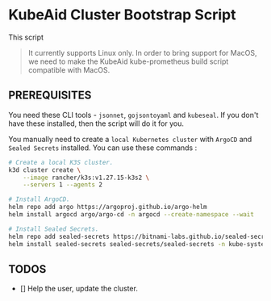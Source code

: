 # KubeAid Cluster Bootstrap Script

This script 

> It currently supports Linux only. In order to bring support for MacOS, we need to make the KubeAid kube-prometheus build script compatible with MacOS.

## PREREQUISITES

You need these CLI tools - `jsonnet`, `gojsontoyaml` and `kubeseal`. If you don't have these installed, then the script will do it for you.

You manually need to create a `local Kubernetes cluster` with `ArgoCD` and `Sealed Secrets` installed. You can use these commands :
```sh
# Create a local K3S cluster.
k3d cluster create \
	--image rancher/k3s:v1.27.15-k3s2 \
	--servers 1 --agents 2

# Install ArgoCD.
helm repo add argo https://argoproj.github.io/argo-helm
helm install argocd argo/argo-cd -n argocd --create-namespace --wait

# Install Sealed Secrets.
helm repo add sealed-secrets https://bitnami-labs.github.io/sealed-secrets
helm install sealed-secrets sealed-secrets/sealed-secrets -n kube-system --wait
```

## TODOS

- [] Help the user, update the cluster.

